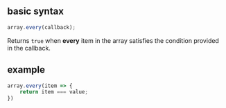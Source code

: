 ## basic syntax

``` javascript
array.every(callback);
```

Returns `true` when **every** item in the array satisfies the condition provided in the callback.

## example

```js
array.every(item => {
	return item === value;
})
```